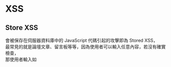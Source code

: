 # XSS

## Store XSS

會被保存在伺服器資料庫中的 JavaScript 代碼引起的攻擊即為 Stored XSS，  
最常見的就是論壇文章、留言板等等，因為使用者可以輸入任意內容，若沒有確實檢查，  
那使用者輸入如 <script> 等關鍵字就會被當成正常的 HTML 執行，標籤的內容也會被正常的作為 JavaScript 代碼執行。
